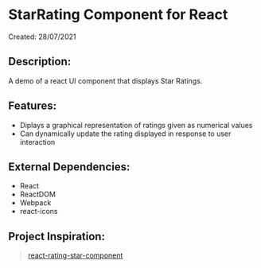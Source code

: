 # StarRating Component for React

Created: 28/07/2021

## Description: 

A demo of a react UI component that displays Star Ratings.

## Features:
- Diplays a graphical representation of ratings given as numerical values
- Can dynamically update the rating displayed in response to user interaction

## External Dependencies:
- React
- ReactDOM
- Webpack
- react-icons

## Project Inspiration:
> [react-rating-star-component](https://www.npmjs.com/package/react-rating-stars-component)